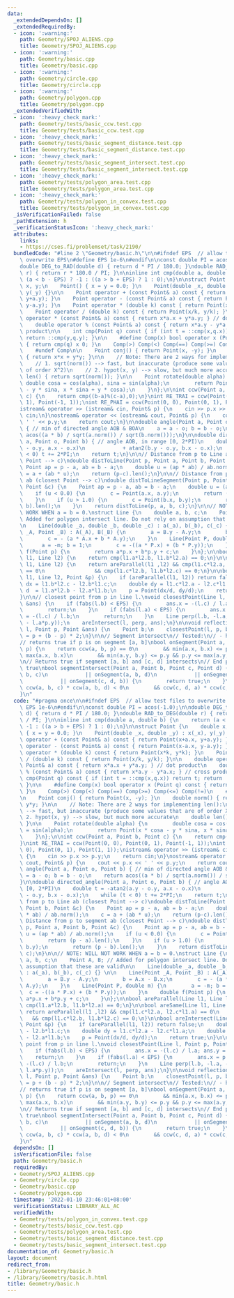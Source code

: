 ```yaml
---
data:
  _extendedDependsOn: []
  _extendedRequiredBy:
  - icon: ':warning:'
    path: Geometry/SPOJ_ALIENS.cpp
    title: Geometry/SPOJ_ALIENS.cpp
  - icon: ':warning:'
    path: Geometry/basic.cpp
    title: Geometry/basic.cpp
  - icon: ':warning:'
    path: Geometry/circle.cpp
    title: Geometry/circle.cpp
  - icon: ':warning:'
    path: Geometry/polygon.cpp
    title: Geometry/polygon.cpp
  _extendedVerifiedWith:
  - icon: ':heavy_check_mark:'
    path: Geometry/tests/basic_ccw.test.cpp
    title: Geometry/tests/basic_ccw.test.cpp
  - icon: ':heavy_check_mark:'
    path: Geometry/tests/basic_segment_distance.test.cpp
    title: Geometry/tests/basic_segment_distance.test.cpp
  - icon: ':heavy_check_mark:'
    path: Geometry/tests/basic_segment_intersect.test.cpp
    title: Geometry/tests/basic_segment_intersect.test.cpp
  - icon: ':heavy_check_mark:'
    path: Geometry/tests/polygon_area.test.cpp
    title: Geometry/tests/polygon_area.test.cpp
  - icon: ':heavy_check_mark:'
    path: Geometry/tests/polygon_in_convex.test.cpp
    title: Geometry/tests/polygon_in_convex.test.cpp
  _isVerificationFailed: false
  _pathExtension: h
  _verificationStatusIcon: ':heavy_check_mark:'
  attributes:
    links:
    - https://cses.fi/problemset/task/2190/
  bundledCode: "#line 2 \"Geometry/basic.h\"\n\n#ifndef EPS  // allow test files to\
    \ overwrite EPS\n#define EPS 1e-6\n#endif\n\nconst double PI = acos(-1.0);\n\n\
    double DEG_to_RAD(double d) { return d * PI / 180.0; }\ndouble RAD_to_DEG(double\
    \ r) { return r * 180.0 / PI; }\n\ninline int cmp(double a, double b) {\n    return\
    \ (a < b - EPS) ? -1 : ((a > b + EPS) ? 1 : 0);\n}\n\nstruct Point {\n    double\
    \ x, y;\n    Point() { x = y = 0.0; }\n    Point(double _x, double _y) : x(_x),\
    \ y(_y) {}\n\n    Point operator + (const Point& a) const { return Point(x+a.x,\
    \ y+a.y); }\n    Point operator - (const Point& a) const { return Point(x-a.x,\
    \ y-a.y); }\n    Point operator * (double k) const { return Point(x*k, y*k); }\n\
    \    Point operator / (double k) const { return Point(x/k, y/k); }\n\n    double\
    \ operator * (const Point& a) const { return x*a.x + y*a.y; } // dot product\n\
    \    double operator % (const Point& a) const { return x*a.y - y*a.x; } // cross\
    \ product\n\n    int cmp(Point q) const { if (int t = ::cmp(x,q.x)) return t;\
    \ return ::cmp(y,q.y); }\n\n    #define Comp(x) bool operator x (Point q) const\
    \ { return cmp(q) x 0; }\n    Comp(>) Comp(<) Comp(==) Comp(>=) Comp(<=) Comp(!=)\n\
    \    #undef Comp\n\n    Point conj() { return Point(x, -y); }\n    double norm()\
    \ { return x*x + y*y; }\n\n    // Note: There are 2 ways for implementing len():\n\
    \    // 1. sqrt(norm()) --> fast, but inaccurate (produce some values that are\
    \ of order X^2)\n    // 2. hypot(x, y) --> slow, but much more accurate\n    double\
    \ len() { return sqrt(norm()); }\n\n    Point rotate(double alpha) {\n       \
    \ double cosa = cos(alpha), sina = sin(alpha);\n        return Point(x * cosa\
    \ - y * sina, x * sina + y * cosa);\n    }\n};\n\nint ccw(Point a, Point b, Point\
    \ c) {\n    return cmp((b-a)%(c-a),0);\n}\nint RE_TRAI = ccw(Point(0, 0), Point(0,\
    \ 1), Point(-1, 1));\nint RE_PHAI = ccw(Point(0, 0), Point(0, 1), Point(1, 1));\n\
    istream& operator >> (istream& cin, Point& p) {\n    cin >> p.x >> p.y;\n    return\
    \ cin;\n}\nostream& operator << (ostream& cout, Point& p) {\n    cout << p.x <<\
    \ ' ' << p.y;\n    return cout;\n}\n\ndouble angle(Point a, Point o, Point b)\
    \ { // min of directed angle AOB & BOA\n    a = a - o; b = b - o;\n    return\
    \ acos((a * b) / sqrt(a.norm()) / sqrt(b.norm()));\n}\n\ndouble directed_angle(Point\
    \ a, Point o, Point b) { // angle AOB, in range [0, 2*PI)\n    double t = -atan2(a.y\
    \ - o.y, a.x - o.x)\n            + atan2(b.y - o.y, b.x - o.x);\n    while (t\
    \ < 0) t += 2*PI;\n    return t;\n}\n\n// Distance from p to Line ab (closest\
    \ Point --> c)\ndouble distToLine(Point p, Point a, Point b, Point &c) {\n   \
    \ Point ap = p - a, ab = b - a;\n    double u = (ap * ab) / ab.norm();\n    c\
    \ = a + (ab * u);\n    return (p-c).len();\n}\n\n// Distance from p to segment\
    \ ab (closest Point --> c)\ndouble distToLineSegment(Point p, Point a, Point b,\
    \ Point &c) {\n    Point ap = p - a, ab = b - a;\n    double u = (ap * ab) / ab.norm();\n\
    \    if (u < 0.0) {\n        c = Point(a.x, a.y);\n        return (p - a).len();\n\
    \    }\n    if (u > 1.0) {\n        c = Point(b.x, b.y);\n        return (p -\
    \ b).len();\n    }\n    return distToLine(p, a, b, c);\n}\n\n// NOTE: WILL NOT\
    \ WORK WHEN a = b = 0.\nstruct Line {\n    double a, b, c;\n    Point A, B; //\
    \ Added for polygon intersect line. Do not rely on assumption that these are valid\n\
    \n    Line(double _a, double _b, double _c) : a(_a), b(_b), c(_c) {} \n\n    Line(Point\
    \ _A, Point _B) : A(_A), B(_B) {\n        a = B.y - A.y;\n        b = A.x - B.x;\n\
    \        c = - (a * A.x + b * A.y);\n    }\n    Line(Point P, double m) {\n  \
    \      a = -m; b = 1;\n        c = -((a * P.x) + (b * P.y));\n    }\n    double\
    \ f(Point p) {\n        return a*p.x + b*p.y + c;\n    }\n};\n\nbool areParallel(Line\
    \ l1, Line l2) {\n    return cmp(l1.a*l2.b, l1.b*l2.a) == 0;\n}\n\nbool areSame(Line\
    \ l1, Line l2) {\n    return areParallel(l1 ,l2) && cmp(l1.c*l2.a, l2.c*l1.a)\
    \ == 0\n                && cmp(l1.c*l2.b, l1.b*l2.c) == 0;\n}\n\nbool areIntersect(Line\
    \ l1, Line l2, Point &p) {\n    if (areParallel(l1, l2)) return false;\n    double\
    \ dx = l1.b*l2.c - l2.b*l1.c;\n    double dy = l1.c*l2.a - l2.c*l1.a;\n    double\
    \ d  = l1.a*l2.b - l2.a*l1.b;\n    p = Point(dx/d, dy/d);\n    return true;\n\
    }\n\n// closest point from p in line l.\nvoid closestPoint(Line l, Point p, Point\
    \ &ans) {\n    if (fabs(l.b) < EPS) {\n        ans.x = -(l.c) / l.a; ans.y = p.y;\n\
    \        return;\n    }\n    if (fabs(l.a) < EPS) {\n        ans.x = p.x; ans.y\
    \ = -(l.c) / l.b;\n        return;\n    }\n    Line perp(l.b, -l.a, - (l.b*p.x\
    \ - l.a*p.y));\n    areIntersect(l, perp, ans);\n}\n\nvoid reflectionPoint(Line\
    \ l, Point p, Point &ans) {\n    Point b;\n    closestPoint(l, p, b);\n    ans\
    \ = p + (b - p) * 2;\n}\n\n// Segment intersect\n// Tested:\n// - https://cses.fi/problemset/task/2190/\n\
    // returns true if p is on segment [a, b]\nbool onSegment(Point a, Point b, Point\
    \ p) {\n    return ccw(a, b, p) == 0\n        && min(a.x, b.x) <= p.x && p.x <=\
    \ max(a.x, b.x)\n        && min(a.y, b.y) <= p.y && p.y <= max(a.y, b.y);\n}\n\
    \n// Returns true if segment [a, b] and [c, d] intersects\n// End point also returns\
    \ true\nbool segmentIntersect(Point a, Point b, Point c, Point d) {\n    if (onSegment(a,\
    \ b, c)\n            || onSegment(a, b, d)\n            || onSegment(c, d, a)\n\
    \            || onSegment(c, d, b)) {\n        return true;\n    }\n\n    return\
    \ ccw(a, b, c) * ccw(a, b, d) < 0\n        && ccw(c, d, a) * ccw(c, d, b) < 0;\n\
    }\n"
  code: "#pragma once\n\n#ifndef EPS  // allow test files to overwrite EPS\n#define\
    \ EPS 1e-6\n#endif\n\nconst double PI = acos(-1.0);\n\ndouble DEG_to_RAD(double\
    \ d) { return d * PI / 180.0; }\ndouble RAD_to_DEG(double r) { return r * 180.0\
    \ / PI; }\n\ninline int cmp(double a, double b) {\n    return (a < b - EPS) ?\
    \ -1 : ((a > b + EPS) ? 1 : 0);\n}\n\nstruct Point {\n    double x, y;\n    Point()\
    \ { x = y = 0.0; }\n    Point(double _x, double _y) : x(_x), y(_y) {}\n\n    Point\
    \ operator + (const Point& a) const { return Point(x+a.x, y+a.y); }\n    Point\
    \ operator - (const Point& a) const { return Point(x-a.x, y-a.y); }\n    Point\
    \ operator * (double k) const { return Point(x*k, y*k); }\n    Point operator\
    \ / (double k) const { return Point(x/k, y/k); }\n\n    double operator * (const\
    \ Point& a) const { return x*a.x + y*a.y; } // dot product\n    double operator\
    \ % (const Point& a) const { return x*a.y - y*a.x; } // cross product\n\n    int\
    \ cmp(Point q) const { if (int t = ::cmp(x,q.x)) return t; return ::cmp(y,q.y);\
    \ }\n\n    #define Comp(x) bool operator x (Point q) const { return cmp(q) x 0;\
    \ }\n    Comp(>) Comp(<) Comp(==) Comp(>=) Comp(<=) Comp(!=)\n    #undef Comp\n\
    \n    Point conj() { return Point(x, -y); }\n    double norm() { return x*x +\
    \ y*y; }\n\n    // Note: There are 2 ways for implementing len():\n    // 1. sqrt(norm())\
    \ --> fast, but inaccurate (produce some values that are of order X^2)\n    //\
    \ 2. hypot(x, y) --> slow, but much more accurate\n    double len() { return sqrt(norm());\
    \ }\n\n    Point rotate(double alpha) {\n        double cosa = cos(alpha), sina\
    \ = sin(alpha);\n        return Point(x * cosa - y * sina, x * sina + y * cosa);\n\
    \    }\n};\n\nint ccw(Point a, Point b, Point c) {\n    return cmp((b-a)%(c-a),0);\n\
    }\nint RE_TRAI = ccw(Point(0, 0), Point(0, 1), Point(-1, 1));\nint RE_PHAI = ccw(Point(0,\
    \ 0), Point(0, 1), Point(1, 1));\nistream& operator >> (istream& cin, Point& p)\
    \ {\n    cin >> p.x >> p.y;\n    return cin;\n}\nostream& operator << (ostream&\
    \ cout, Point& p) {\n    cout << p.x << ' ' << p.y;\n    return cout;\n}\n\ndouble\
    \ angle(Point a, Point o, Point b) { // min of directed angle AOB & BOA\n    a\
    \ = a - o; b = b - o;\n    return acos((a * b) / sqrt(a.norm()) / sqrt(b.norm()));\n\
    }\n\ndouble directed_angle(Point a, Point o, Point b) { // angle AOB, in range\
    \ [0, 2*PI)\n    double t = -atan2(a.y - o.y, a.x - o.x)\n            + atan2(b.y\
    \ - o.y, b.x - o.x);\n    while (t < 0) t += 2*PI;\n    return t;\n}\n\n// Distance\
    \ from p to Line ab (closest Point --> c)\ndouble distToLine(Point p, Point a,\
    \ Point b, Point &c) {\n    Point ap = p - a, ab = b - a;\n    double u = (ap\
    \ * ab) / ab.norm();\n    c = a + (ab * u);\n    return (p-c).len();\n}\n\n//\
    \ Distance from p to segment ab (closest Point --> c)\ndouble distToLineSegment(Point\
    \ p, Point a, Point b, Point &c) {\n    Point ap = p - a, ab = b - a;\n    double\
    \ u = (ap * ab) / ab.norm();\n    if (u < 0.0) {\n        c = Point(a.x, a.y);\n\
    \        return (p - a).len();\n    }\n    if (u > 1.0) {\n        c = Point(b.x,\
    \ b.y);\n        return (p - b).len();\n    }\n    return distToLine(p, a, b,\
    \ c);\n}\n\n// NOTE: WILL NOT WORK WHEN a = b = 0.\nstruct Line {\n    double\
    \ a, b, c;\n    Point A, B; // Added for polygon intersect line. Do not rely on\
    \ assumption that these are valid\n\n    Line(double _a, double _b, double _c)\
    \ : a(_a), b(_b), c(_c) {} \n\n    Line(Point _A, Point _B) : A(_A), B(_B) {\n\
    \        a = B.y - A.y;\n        b = A.x - B.x;\n        c = - (a * A.x + b *\
    \ A.y);\n    }\n    Line(Point P, double m) {\n        a = -m; b = 1;\n      \
    \  c = -((a * P.x) + (b * P.y));\n    }\n    double f(Point p) {\n        return\
    \ a*p.x + b*p.y + c;\n    }\n};\n\nbool areParallel(Line l1, Line l2) {\n    return\
    \ cmp(l1.a*l2.b, l1.b*l2.a) == 0;\n}\n\nbool areSame(Line l1, Line l2) {\n   \
    \ return areParallel(l1 ,l2) && cmp(l1.c*l2.a, l2.c*l1.a) == 0\n             \
    \   && cmp(l1.c*l2.b, l1.b*l2.c) == 0;\n}\n\nbool areIntersect(Line l1, Line l2,\
    \ Point &p) {\n    if (areParallel(l1, l2)) return false;\n    double dx = l1.b*l2.c\
    \ - l2.b*l1.c;\n    double dy = l1.c*l2.a - l2.c*l1.a;\n    double d  = l1.a*l2.b\
    \ - l2.a*l1.b;\n    p = Point(dx/d, dy/d);\n    return true;\n}\n\n// closest\
    \ point from p in line l.\nvoid closestPoint(Line l, Point p, Point &ans) {\n\
    \    if (fabs(l.b) < EPS) {\n        ans.x = -(l.c) / l.a; ans.y = p.y;\n    \
    \    return;\n    }\n    if (fabs(l.a) < EPS) {\n        ans.x = p.x; ans.y =\
    \ -(l.c) / l.b;\n        return;\n    }\n    Line perp(l.b, -l.a, - (l.b*p.x -\
    \ l.a*p.y));\n    areIntersect(l, perp, ans);\n}\n\nvoid reflectionPoint(Line\
    \ l, Point p, Point &ans) {\n    Point b;\n    closestPoint(l, p, b);\n    ans\
    \ = p + (b - p) * 2;\n}\n\n// Segment intersect\n// Tested:\n// - https://cses.fi/problemset/task/2190/\n\
    // returns true if p is on segment [a, b]\nbool onSegment(Point a, Point b, Point\
    \ p) {\n    return ccw(a, b, p) == 0\n        && min(a.x, b.x) <= p.x && p.x <=\
    \ max(a.x, b.x)\n        && min(a.y, b.y) <= p.y && p.y <= max(a.y, b.y);\n}\n\
    \n// Returns true if segment [a, b] and [c, d] intersects\n// End point also returns\
    \ true\nbool segmentIntersect(Point a, Point b, Point c, Point d) {\n    if (onSegment(a,\
    \ b, c)\n            || onSegment(a, b, d)\n            || onSegment(c, d, a)\n\
    \            || onSegment(c, d, b)) {\n        return true;\n    }\n\n    return\
    \ ccw(a, b, c) * ccw(a, b, d) < 0\n        && ccw(c, d, a) * ccw(c, d, b) < 0;\n\
    }\n"
  dependsOn: []
  isVerificationFile: false
  path: Geometry/basic.h
  requiredBy:
  - Geometry/SPOJ_ALIENS.cpp
  - Geometry/circle.cpp
  - Geometry/basic.cpp
  - Geometry/polygon.cpp
  timestamp: '2022-01-10 23:46:01+08:00'
  verificationStatus: LIBRARY_ALL_AC
  verifiedWith:
  - Geometry/tests/polygon_in_convex.test.cpp
  - Geometry/tests/basic_ccw.test.cpp
  - Geometry/tests/polygon_area.test.cpp
  - Geometry/tests/basic_segment_distance.test.cpp
  - Geometry/tests/basic_segment_intersect.test.cpp
documentation_of: Geometry/basic.h
layout: document
redirect_from:
- /library/Geometry/basic.h
- /library/Geometry/basic.h.html
title: Geometry/basic.h
---
```

